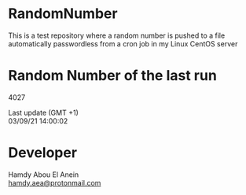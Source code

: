 # RandomNumber    
This is a test repository where a random number is pushed to a file automatically passwordless from a cron job in my Linux CentOS server    
# Random Number of the last run   
4027
      
Last update (GMT +1)    
03/09/21 14:00:02
# Developer    
Hamdy Abou El Anein   
hamdy.aea@protonmail.com
